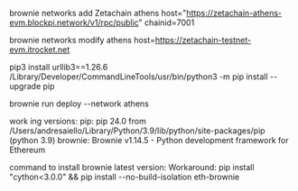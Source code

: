 brownie networks add Zetachain athens host="https://zetachain-athens-evm.blockpi.network/v1/rpc/public" chainid=7001

brownie networks modify athens host=https://zetachain-testnet-evm.itrocket.net

pip3 install urllib3==1.26.6
/Library/Developer/CommandLineTools/usr/bin/python3 -m pip install --upgrade pip

brownie run deploy --network athens

work    ing versions:
pip: pip 24.0 from /Users/andresaiello/Library/Python/3.9/lib/python/site-packages/pip (python 3.9)
brownie: Brownie v1.14.5 - Python development framework for Ethereum

command to install brownie latest version:
Workaround:
pip install "cython<3.0.0" && pip install --no-build-isolation eth-brownie

